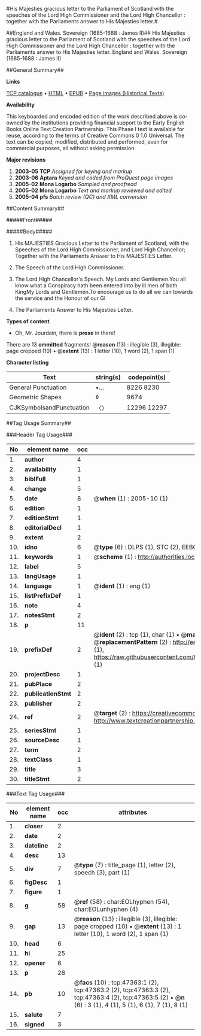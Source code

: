 #His Majesties gracious letter to the Parliament of Scotland with the speeches of the Lord High Commissioner and the Lord High Chancellor : together with the Parliaments answer to His Majesties letter.#

##England and Wales. Sovereign (1685-1688 : James II)##
His Majesties gracious letter to the Parliament of Scotland with the speeches of the Lord High Commissioner and the Lord High Chancellor : together with the Parliaments answer to His Majesties letter.
England and Wales. Sovereign (1685-1688 : James II)

##General Summary##

**Links**

[TCP catalogue](http://www.ota.ox.ac.uk/tcp/)  • 
[HTML](http://tei.it.ox.ac.uk/tcp/Texts-HTML/free/A46/A46475.html)  • 
[EPUB](http://tei.it.ox.ac.uk/tcp/Texts-EPUB/free/A46/A46475.epub) • 
[Page images (Historical Texts)](https://data.historicaltexts.jisc.ac.uk/view?pubId=eebo-11300319e&pageId=eebo-11300319e-47363-1)

**Availability**

This keyboarded and encoded edition of the
	       work described above is co-owned by the institutions
	       providing financial support to the Early English Books
	       Online Text Creation Partnership. This Phase I text is
	       available for reuse, according to the terms of Creative
	       Commons 0 1.0 Universal. The text can be copied,
	       modified, distributed and performed, even for
	       commercial purposes, all without asking permission.

**Major revisions**

1. __2003-05__ __TCP__ *Assigned for keying and markup*
1. __2003-06__ __Aptara__ *Keyed and coded from ProQuest page images*
1. __2005-02__ __Mona Logarbo__ *Sampled and proofread*
1. __2005-02__ __Mona Logarbo__ *Text and markup reviewed and edited*
1. __2005-04__ __pfs__ *Batch review (QC) and XML conversion*

##Content Summary##

#####Front#####

#####Body#####

1. His MAJESTIES Gracious Letter to the Parliament of Scotland,
with the Speeches of the Lord High Commissioner, and Lord High
Chancellor; Together with the Parliaments Answer to His
MAJESTIES Letter.

1. The Speech of the Lord High Commissioner.

1. The Lord High Chancellor's Speech.
My Lords and Gentlemen.You all know what a Conspiracy hath been entered into by ill men of both KingMy Lords and Gentlemen.To encourage us to do all we can towards the service and the Honour of our Gl
1. The Parliaments Answer to His Majesties Letter.

**Types of content**

  * Oh, Mr. Jourdain, there is **prose** in there!

There are 13 **ommitted** fragments! 
 @__reason__ (13) : illegible (3), illegible: page cropped (10)  •  @__extent__ (13) : 1 letter (10), 1 word (2), 1 span (1)

**Character listing**


|Text|string(s)|codepoint(s)|
|---|---|---|
|General Punctuation|•…|8226 8230|
|Geometric Shapes|◊|9674|
|CJKSymbolsandPunctuation|〈〉|12296 12297|

##Tag Usage Summary##

###Header Tag Usage###

|No|element name|occ|attributes|
|---|---|---|---|
|1.|__author__|4||
|2.|__availability__|1||
|3.|__biblFull__|1||
|4.|__change__|5||
|5.|__date__|8| @__when__ (1) : 2005-10 (1)|
|6.|__edition__|1||
|7.|__editionStmt__|1||
|8.|__editorialDecl__|1||
|9.|__extent__|2||
|10.|__idno__|6| @__type__ (6) : DLPS (1), STC (2), EEBO-CITATION (1), OCLC (1), VID (1)|
|11.|__keywords__|1| @__scheme__ (1) : http://authorities.loc.gov/ (1)|
|12.|__label__|5||
|13.|__langUsage__|1||
|14.|__language__|1| @__ident__ (1) : eng (1)|
|15.|__listPrefixDef__|1||
|16.|__note__|4||
|17.|__notesStmt__|2||
|18.|__p__|11||
|19.|__prefixDef__|2| @__ident__ (2) : tcp (1), char (1)  •  @__matchPattern__ (2) : ([0-9\-]+):([0-9IVX]+) (1), (.+) (1)  •  @__replacementPattern__ (2) : http://eebo.chadwyck.com/downloadtiff?vid=$1&page=$2 (1), https://raw.githubusercontent.com/textcreationpartnership/Texts/master/tcpchars.xml#$1 (1)|
|20.|__projectDesc__|1||
|21.|__pubPlace__|2||
|22.|__publicationStmt__|2||
|23.|__publisher__|2||
|24.|__ref__|2| @__target__ (2) : https://creativecommons.org/publicdomain/zero/1.0/ (1), http://www.textcreationpartnership.org/docs/. (1)|
|25.|__seriesStmt__|1||
|26.|__sourceDesc__|1||
|27.|__term__|2||
|28.|__textClass__|1||
|29.|__title__|3||
|30.|__titleStmt__|2||


###Text Tag Usage###

|No|element name|occ|attributes|
|---|---|---|---|
|1.|__closer__|2||
|2.|__date__|2||
|3.|__dateline__|2||
|4.|__desc__|13||
|5.|__div__|7| @__type__ (7) : title_page (1), letter (2), speech (3), part (1)|
|6.|__figDesc__|1||
|7.|__figure__|1||
|8.|__g__|58| @__ref__ (58) : char:EOLhyphen (54), char:EOLunhyphen (4)|
|9.|__gap__|13| @__reason__ (13) : illegible (3), illegible: page cropped (10)  •  @__extent__ (13) : 1 letter (10), 1 word (2), 1 span (1)|
|10.|__head__|6||
|11.|__hi__|25||
|12.|__opener__|6||
|13.|__p__|28||
|14.|__pb__|10| @__facs__ (10) : tcp:47363:1 (2), tcp:47363:2 (2), tcp:47363:3 (2), tcp:47363:4 (2), tcp:47363:5 (2)  •  @__n__ (6) : 3 (1), 4 (1), 5 (1), 6 (1), 7 (1), 8 (1)|
|15.|__salute__|7||
|16.|__signed__|3||
